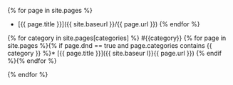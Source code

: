 ---
---
{% for page in site.pages %}
* [{{ page.title }}]({{ site.baseurl }}/{{ page.url }})
{% endfor %}


{% for category in site.pages[categories] %}
#{{category}}
{% for page in site.pages %}{% if page.dnd == true and page.categories contains {{ category }} %}* [{{ page.title }}]({{ site.baseur l}}{{ page.url }})
{% endif %}{% endfor %}

{% endfor %}